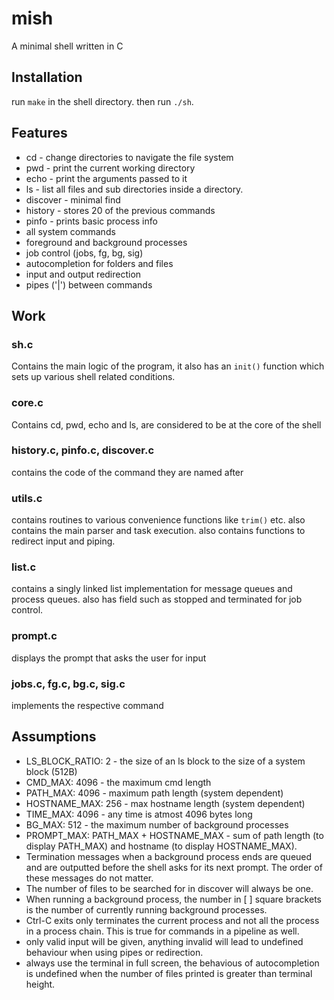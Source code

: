 # mish
A minimal shell written in C

## Installation
run `make` in the shell directory.
then run `./sh`.

## Features
* cd - change directories to navigate the file system
* pwd - print the current working directory
* echo - print the arguments passed to it
* ls - list all files and sub directories inside a directory.
* discover - minimal find
* history - stores 20 of the previous commands
* pinfo - prints basic process info
* all system commands
* foreground and background processes
* job control (jobs, fg, bg, sig)
* autocompletion for folders and files
* input and output redirection
* pipes ('|') between commands

## Work
### sh.c
Contains the main logic of the program, it also has an `init()` function which sets up various shell related conditions.

### core.c
Contains cd, pwd, echo and ls, are considered to be at the core of the shell

### history.c, pinfo.c, discover.c
contains the code of the command they are named after

### utils.c
contains routines to various convenience functions like `trim()` etc.
also contains the main parser and task execution.
also contains functions to redirect input and piping.

### list.c
contains a singly linked list implementation for message queues and process queues.
also has field such as stopped and terminated for job control.

### prompt.c
displays the prompt that asks the user for input

### jobs.c, fg.c, bg.c, sig.c
implements the respective command

## Assumptions
* LS_BLOCK_RATIO: 2 - the size of an ls block to the size of a system block (512B)
* CMD_MAX: 4096 - the maximum cmd length
* PATH_MAX: 4096 - maximum path length (system dependent)
* HOSTNAME_MAX: 256 - max hostname length (system dependent)
* TIME_MAX: 4096 - any time is atmost 4096 bytes long
* BG_MAX: 512 - the maximum number of background processes
* PROMPT_MAX: PATH_MAX + HOSTNAME_MAX - sum of path length (to display PATH_MAX) and hostname (to display HOSTNAME_MAX).
* Termination messages when a background process ends are queued and are outputted before the shell asks for its next prompt. The order of these messages do not matter.
* The number of files to be searched for in discover will always be one.
* When running a background process, the number in [ <number here> ] square brackets is the number of currently running background processes.
* Ctrl-C exits only terminates the current process and not all the process in a process chain. This is true for commands in a pipeline as well.
* only valid input will be given, anything invalid will lead to undefined behaviour when using pipes or redirection.
* always use the terminal in full screen, the behavious of autocompletion is undefined when the number of files printed is greater than terminal height.
